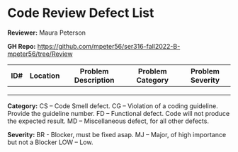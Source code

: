 # Code Review Defect List
   

**Reviewer:** Maura Peterson

**GH Repo:**  https://github.com/mpeter56/ser316-fall2022-B-mpeter56/tree/Review


| ID# | Location  | Problem Description   | Problem Category | Problem Severity | 
|---|---|---|---|--|
|   |   |   |   |  |
|   |   |   |   |  |
|   |   |   |   |  |



**Category:** CS – Code Smell defect. CG – Violation of a coding guideline. Provide the guideline number. FD – Functional defect. Code will not produce the expected result. MD – Miscellaneous defect, for all other defects.

**Severity:** BR - Blocker, must be fixed asap. MJ – Major, of high importance but not a Blocker LOW – Low. 

